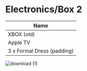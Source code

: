 
# Electronics/Box 2

| Name                        | 
| --------------------------- | 
| XBOX (old)                  |
| Apple TV                    |
| 3 x Formal Dress (padding)  |


![download (1)](https://user-images.githubusercontent.com/7928464/80037562-6bc35100-84b9-11ea-95b6-323fc3e970bf.png)


